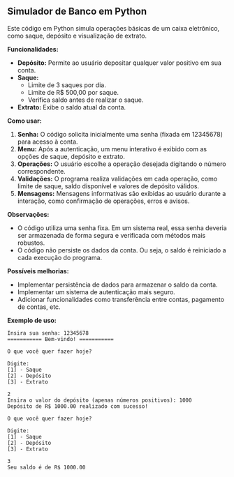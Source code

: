 ## Simulador de Banco em Python

Este código em Python simula operações básicas de um caixa eletrônico, como saque, depósito e visualização de extrato. 

**Funcionalidades:**

* **Depósito:** Permite ao usuário depositar qualquer valor positivo em sua conta.
* **Saque:**
    * Limite de 3 saques por dia.
    * Limite de R$ 500,00 por saque.
    * Verifica saldo antes de realizar o saque.
* **Extrato:** Exibe o saldo atual da conta.

**Como usar:**

1. **Senha:** O código solicita inicialmente uma senha (fixada em 12345678) para acesso à conta.
2. **Menu:** Após a autenticação, um menu interativo é exibido com as opções de saque, depósito e extrato.
3. **Operações:** O usuário escolhe a operação desejada digitando o número correspondente. 
4. **Validações:** O programa realiza validações em cada operação, como limite de saque, saldo disponível e valores de depósito válidos.
5. **Mensagens:** Mensagens informativas são exibidas ao usuário durante a interação, como confirmação de operações, erros e avisos.

**Observações:**

* O código utiliza uma senha fixa. Em um sistema real, essa senha deveria ser armazenada de forma segura e verificada com métodos mais robustos.
* O código não persiste os dados da conta. Ou seja, o saldo é reiniciado a cada execução do programa. 

**Possíveis melhorias:**

* Implementar persistência de dados para armazenar o saldo da conta.
* Implementar um sistema de autenticação mais seguro.
* Adicionar funcionalidades como transferência entre contas, pagamento de contas, etc.

**Exemplo de uso:**

```
Insira sua senha: 12345678
=========== Bem-vindo! ===========

O que você quer fazer hoje?

Digite:
[1] - Saque
[2] - Depósito
[3] - Extrato

2
Insira o valor do depósito (apenas números positivos): 1000
Depósito de R$ 1000.00 realizado com sucesso!

O que você quer fazer hoje?

Digite:
[1] - Saque
[2] - Depósito
[3] - Extrato

3
Seu saldo é de R$ 1000.00
```